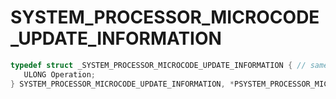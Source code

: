 # SYSTEM_PROCESSOR_MICROCODE_UPDATE_INFORMATION

```C
typedef struct _SYSTEM_PROCESSOR_MICROCODE_UPDATE_INFORMATION { // same size in both x86 and x64
   ULONG Operation;                                                           // 0x000 0x000
} SYSTEM_PROCESSOR_MICROCODE_UPDATE_INFORMATION, *PSYSTEM_PROCESSOR_MICROCODE_UPDATE_INFORMATION;
```
